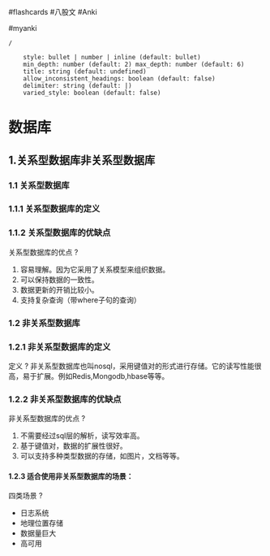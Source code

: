 #flashcards 
#八股文
#Anki

#myanki

```ActivityHistory
/
```
```toc 
	style: bullet | number | inline (default: bullet) 
	min_depth: number (default: 2) max_depth: number (default: 6) 
	title: string (default: undefined) 
	allow_inconsistent_headings: boolean (default: false) 
	delimiter: string (default: |) 
	varied_style: boolean (default: false) 
```


# 数据库
## 1.关系型数据库非关系型数据库
### 1.1 关系型数据库
### 1.1.1 关系型数据库的定义
### 1.1.2 关系型数据库的优缺点

 关系型数据库的优点
?
  1. 容易理解。因为它采用了关系模型来组织数据。
  2. 可以保持数据的一致性。
  3. 数据更新的开销比较小。
  4. 支持复杂查询（带where子句的查询） <!--SR:!2022-09-03,6,130-->

### 1.2 非关系型数据库
### 1.2.1 非关系型数据库的定义

定义
?
非关系型数据库也叫nosql，采用键值对的形式进行存储。它的读写性能很高，易于扩展。例如Redis,Mongodb,hbase等等。 <!--SR:!2022-09-19,29,228-->

### 1.2.2 非关系型数据库的优缺点

非关系型数据库的优点
?
  1. 不需要经过sql层的解析，读写效率高。
  2. 基于键值对，数据的扩展性很好。
  3. 可以支持多种类型数据的存储，如图片，文档等等。 <!--SR:!2022-09-02,5,130-->

#### 1.2.3 适合使用非关系型数据库的场景：
四类场景
?
* 日志系统
* 地理位置存储
* 数据量巨大
* 高可用  <!--SR:!2022-09-07,10,150-->


